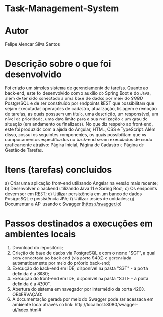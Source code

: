 # Task-Management-System

# Autor
Felipe Alencar Silva Santos

# Descrição sobre o que foi desenvolvido
Foi criado um simples sistema de gerenciamento de tarefas. Quanto ao back-end, este foi desenvolvido com o auxílio do Spring Boot e do Java, além de ter sido conectado a uma base de dados por meio do SGBD PostgreSQL e de ser constituído por endpoints REST que possibilitam que sejam executadas operações de cadastro, atualização, listagem e remoção de tarefas, as quais possuem um título, uma descrição, um responsável, um nível de prioridade, uma data limite para a sua realização e um grau de situação (em andamento ou finalizada). No que diz respeito ao front-end, este foi produzido com a ajuda do Angular, HTML, CSS e TypeScript. Além disso, possui os seguintes componentes, os quais possibilitam que os comportamentos especificados no back-end sejam executados de modo graficamente atrativo: Página Inicial, Página de Cadastro e Página de Gestão de Tarefas.

# Itens (tarefas) concluídos
a) Criar uma aplicação front-end utilizando Angular na versão mais recente;
b) Desenvolver o backend utilizando Java 11 e Spring Boot;
c) Os endpoints devem ser em REST;
e) Utilizar persistência em um banco de dados PostgreSQL e persistência JPA;
f) Utilizar testes de unidades;
g) Documentar a API usando o Swagger (https://swagger.io).

# Passos destinados a execuções em ambientes locais
1) Download do repositório;
2) Criação de base de dados via PostgreSQL e com o nome "SGT", a qual será conectada ao back-end (via porta 5432) e gerenciada automaticamente por meio do próprio back-end;
3) Execução do back-end em IDE, disponível na pasta "SGT" -  a porta definida é a 8080;
4) Execução do front-end em IDE, disponível na pasta "SGTF - a porta definida é a 4200".
5) Abertura do sistema em navegador por intermédio da porta 4200.
OBSERVAÇÃO:
6) A documentação gerada por meio do Swagger pode ser acessada em ambiente local através do link: http://localhost:8080/swagger-ui/index.html#

   

